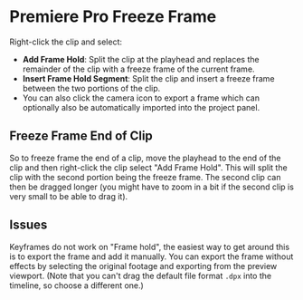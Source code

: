 # Premiere Pro Freeze Frame

Right-click the clip and select:

- **Add Frame Hold**: Split the clip at the playhead and replaces the remainder of the clip with a freeze frame of the current frame.
- **Insert Frame Hold Segment**: Split the clip and insert a freeze frame between the two portions of the clip.
- You can also click the camera icon to export a frame which can optionally also be automatically imported into the project panel.

## Freeze Frame End of Clip

So to freeze frame the end of a clip, move the playhead to the end of the clip and then right-click the clip select "Add Frame Hold". This will split the clip with the second portion being the freeze frame. The second clip can then be dragged longer (you might have to zoom in a bit if the second clip is very small to be able to drag it).

## Issues

Keyframes do not work on "Frame hold", the easiest way to get around this is to export the frame and add it manually. You can export the frame without effects by selecting the original footage and exporting from the preview viewport. (Note that you can't drag the default file format `.dpx` into the timeline, so choose a different one.)
